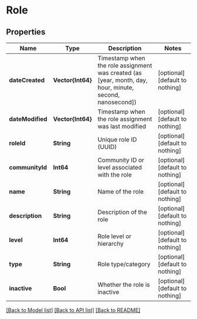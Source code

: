 # Role


## Properties
Name | Type | Description | Notes
------------ | ------------- | ------------- | -------------
**dateCreated** | **Vector{Int64}** | Timestamp when the role assignment was created (as [year, month, day, hour, minute, second, nanosecond]) | [optional] [default to nothing]
**dateModified** | **Vector{Int64}** | Timestamp when the role assignment was last modified | [optional] [default to nothing]
**roleId** | **String** | Unique role ID (UUID) | [optional] [default to nothing]
**communityId** | **Int64** | Community ID or level associated with the role | [optional] [default to nothing]
**name** | **String** | Name of the role | [optional] [default to nothing]
**description** | **String** | Description of the role | [optional] [default to nothing]
**level** | **Int64** | Role level or hierarchy | [optional] [default to nothing]
**type** | **String** | Role type/category | [optional] [default to nothing]
**inactive** | **Bool** | Whether the role is inactive | [optional] [default to nothing]


[[Back to Model list]](../README.md#models) [[Back to API list]](../README.md#api-endpoints) [[Back to README]](../README.md)


